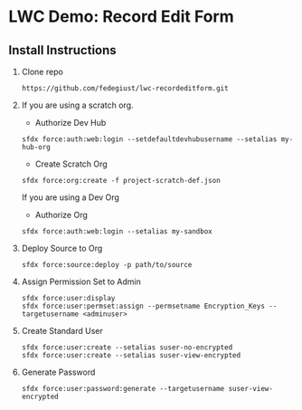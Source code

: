 # LWC Demo: Record Edit Form

## Install Instructions
1. Clone repo
    ```
    https://github.com/fedegiust/lwc-recordeditform.git
    ```

2. If you are using a scratch org.
    * Authorize Dev Hub
    ```
    sfdx force:auth:web:login --setdefaultdevhubusername --setalias my-hub-org
    ```
    * Create Scratch Org
    ```
    sfdx force:org:create -f project-scratch-def.json
    ```
    If you are using a Dev Org 
    * Authorize Org
    ```
    sfdx force:auth:web:login --setalias my-sandbox
    ```
3. Deploy Source to Org
    ```
    sfdx force:source:deploy -p path/to/source
    ```
4. Assign Permission Set to Admin
    ```
    sfdx force:user:display
    sfdx force:user:permset:assign --permsetname Encryption_Keys --targetusername <adminuser>
    ```
5. Create Standard User
    ```
    sfdx force:user:create --setalias suser-no-encrypted
    sfdx force:user:create --setalias suser-view-encrypted
    ```
6. Generate Password
    ```
    sfdx force:user:password:generate --targetusername suser-view-encrypted
    ```